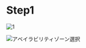 # Step1

![1](https://github.com/hironomiu/AWS-Hands-On/blob/master/images/%E3%82%A2%E3%83%98%E3%82%99%E3%82%A4%E3%83%A9%E3%83%92%E3%82%99%E3%83%AA%E3%83%86%E3%82%A3%E3%82%BD%E3%82%99%E3%83%BC%E3%83%B3%E9%81%B8%E6%8A%9E.png "アベイラビリティゾーン選択")

![アベイラビリティゾーン選択](https://github.com/hironomiu/AWS-Hands-On/blob/master/images/%E3%82%A2%E3%83%99%E3%82%A4%E3%83%A9%E3%83%93%E3%83%AA%E3%83%86%E3%82%A3%E3%82%BE%E3%83%BC%E3%83%B5%E9%81%B8%E6%8A%9E.png "アベイラビリティゾーン選択")
